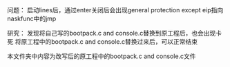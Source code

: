 问题：
启动lines后，通过enter关闭后会出现general protection except
eip指向naskfunc中的jmp

研究：
发现将自己写的bootpack.c and console.c替换到原工程后，也会出现卡死
将原工程中的bootpack.c and console.c替换过来后，可以正常结束

本文件夹中内容为改写后的原工程中的bootpack.c and console.c文件
